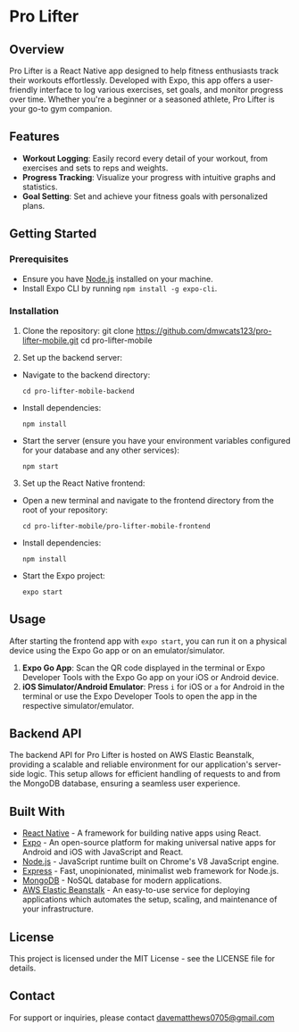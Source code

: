 # Pro Lifter

## Overview

Pro Lifter is a React Native app designed to help fitness enthusiasts track their workouts effortlessly. Developed with Expo, this app offers a user-friendly interface to log various exercises, set goals, and monitor progress over time. Whether you're a beginner or a seasoned athlete, Pro Lifter is your go-to gym companion.

## Features

- **Workout Logging**: Easily record every detail of your workout, from exercises and sets to reps and weights.
- **Progress Tracking**: Visualize your progress with intuitive graphs and statistics.
- **Goal Setting**: Set and achieve your fitness goals with personalized plans.

## Getting Started

### Prerequisites

- Ensure you have [Node.js](https://nodejs.org/) installed on your machine.
- Install Expo CLI by running `npm install -g expo-cli`.

### Installation

1. Clone the repository:
git clone https://github.com/dmwcats123/pro-lifter-mobile.git
cd pro-lifter-mobile


2. Set up the backend server:
- Navigate to the backend directory:
  ```
  cd pro-lifter-mobile-backend
  ```
- Install dependencies:
  ```
  npm install
  ```
- Start the server (ensure you have your environment variables configured for your database and any other services):
  ```
  npm start
  ```

3. Set up the React Native frontend:
- Open a new terminal and navigate to the frontend directory from the root of your repository:
  ```
  cd pro-lifter-mobile/pro-lifter-mobile-frontend
  ```
- Install dependencies:
  ```
  npm install
  ```
- Start the Expo project:
  ```
  expo start
  ```

## Usage

After starting the frontend app with `expo start`, you can run it on a physical device using the Expo Go app or on an emulator/simulator.

1. **Expo Go App**: Scan the QR code displayed in the terminal or Expo Developer Tools with the Expo Go app on your iOS or Android device.
2. **iOS Simulator/Android Emulator**: Press `i` for iOS or `a` for Android in the terminal or use the Expo Developer Tools to open the app in the respective simulator/emulator.

## Backend API

The backend API for Pro Lifter is hosted on AWS Elastic Beanstalk, providing a scalable and reliable environment for our application's server-side logic. This setup allows for efficient handling of requests to and from the MongoDB database, ensuring a seamless user experience.

## Built With

- [React Native](https://reactnative.dev/) - A framework for building native apps using React.
- [Expo](https://expo.dev/) - An open-source platform for making universal native apps for Android and iOS with JavaScript and React.
- [Node.js](https://nodejs.org/) - JavaScript runtime built on Chrome's V8 JavaScript engine.
- [Express](https://expressjs.com/) - Fast, unopinionated, minimalist web framework for Node.js.
- [MongoDB](https://www.mongodb.com/) - NoSQL database for modern applications.
- [AWS Elastic Beanstalk](https://aws.amazon.com/elasticbeanstalk/) - An easy-to-use service for deploying applications which automates the setup, scaling, and maintenance of your infrastructure.

## License

This project is licensed under the MIT License - see the LICENSE file for details.

## Contact

For support or inquiries, please contact davematthews0705@gmail.com


